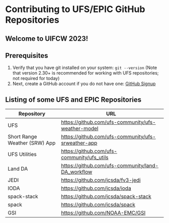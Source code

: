 # Contributing to UFS/EPIC GitHub Repositories
## Welcome to UIFCW 2023!

## Prerequisites

1. Verify that you have git installed on your system: `git --version` (Note that version 2.30+ is recommended for working with UFS repositories; not required for today)
2. Next, create a GitHub account if you do not have one: [GitHub Signup](https://github.com/signup)

## Listing of some UFS and EPIC Repositories

| Repository | URL |
| ---------- | --- |
| UFS | https://github.com/ufs-community/ufs-weather-model |
| Short Range Weather (SRW) App | https://github.com/ufs-community/ufs-srweather-app |
| UFS Utilities | https://github.com/ufs-community/ufs_utils |
| Land DA | https://github.com/ufs-community/land-DA_workflow |
| JEDI | https://github.com/jcsda/fv3-jedi |
| IODA | https://github.com/jcsda/ioda |
| spack-stack | https://github.com/jcsda/spack-stack |
| spack | https://github.com/jcsda/spack |
| GSI | https://github.com/NOAA-EMC/GSI |
